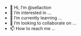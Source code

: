 - 👋 Hi, I’m @sellaction
- 👀 I’m interested in ...
- 🌱 I’m currently learning ...
- 💞️ I’m looking to collaborate on ...
- 📫 How to reach me ...

<!---
sellaction/sellaction is a ✨ special ✨ repository because its `README.md` (this file) appears on your GitHub profile.
You can click the Preview link to take a look at your changes.
--->
